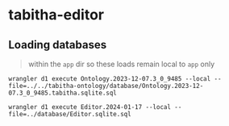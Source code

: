 # tabitha-editor

## Loading databases
> within the `app` dir so these loads remain local to `app` only

`wrangler d1 execute Ontology.2023-12-07.3_0_9485 --local --file=../../tabitha-ontology/database/Ontology.2023-12-07.3_0_9485.tabitha.sqlite.sql`

`wrangler d1 execute Editor.2024-01-17 --local --file=../database/Editor.sqlite.sql`